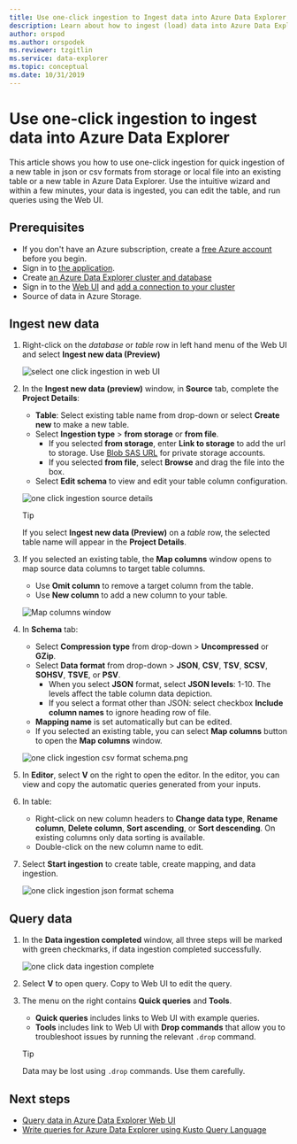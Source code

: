 ```yaml
---
title: Use one-click ingestion to Ingest data into Azure Data Explorer
description: Learn about how to ingest (load) data into Azure Data Explorer simply using one-click ingestion.
author: orspod
ms.author: orspodek
ms.reviewer: tzgitlin
ms.service: data-explorer
ms.topic: conceptual
ms.date: 10/31/2019
---
```


# Use one-click ingestion to ingest data into Azure Data Explorer

This article shows you how to use one-click ingestion for quick ingestion of a new table in json or csv formats from storage or local file into an existing table or a new table in Azure Data Explorer. Use the intuitive wizard and within a few minutes, your data is ingested, you can edit the table, and run queries using the Web UI.

## Prerequisites

* If you don't have an Azure subscription, create a [free Azure account](https://azure.microsoft.com/free/) before you begin.
* Sign in to [the application](https://dataexplorer.azure.com/).
* Create [an Azure Data Explorer cluster and database](create-cluster-database-portal.md)
* Sign in to the [Web UI](https://dataexplorer.azure.com/) and [add a connection to your cluster](/azure/data-explorer/web-query-data#add-clusters)
* Source of data in Azure Storage.

## Ingest new data

1. Right-click on the *database* or *table* row in left hand menu of the Web UI and select **Ingest new data (Preview)**

    ![select one click ingestion in web UI](media/ingest-data-one-click/one-click-ingestion-in-webui.png)   
 
1. In the **Ingest new data (preview)** window, in **Source** tab, complete the **Project Details**:

    * **Table**: Select existing table name from drop-down or select **Create new** to make a new table.
	* Select **Ingestion type** > **from storage** or **from file**.
	    * If you selected **from storage**, enter **Link to storage** to add the url to storage. Use [Blob SAS URL](/azure/vs-azure-tools-storage-explorer-blobs#get-the-sas-for-a-blob-container) for private storage accounts. 
        * If you selected **from file**, select **Browse** and drag the file into the box.
    * Select **Edit schema** to view and edit your table column configuration.
 
    ![one click ingestion source details](media/ingest-data-one-click/one-click-ingestion-source.png) 

    > [!TIP]
    > If you select **Ingest new data (Preview)** on a *table* row, the selected table name will appear in the **Project Details**.

1. If you selected an existing table, the **Map columns** window opens to map source data columns to target table columns. 
    * Use **Omit column** to remove a target column from the table. 
    * Use **New column** to add a new column to your table. 

    ![Map columns window](media/ingest-data-one-click/one-click-map-columns-window.png)

1. In **Schema** tab:

    * Select **Compression type** from drop-down > **Uncompressed** or **GZip**.
    * Select **Data format** from drop-down > **JSON**, **CSV**, **TSV**, **SCSV**, **SOHSV**, **TSVE**, or **PSV**. 
        * When you select **JSON** format, select **JSON levels**: 1-10. The levels affect the table column data depiction. 
        * If you select a format other than JSON: select checkbox **Include column names** to ignore heading row of file.    
    * **Mapping name** is set automatically but can be edited.
    * If you selected an existing table, you can select **Map columns** button to open the **Map columns** window.

    ![one click ingestion csv format schema.png](media/ingest-data-one-click/one-click-csv-format.png)

1. In **Editor**, select **V** on the right to open the editor. In the editor, you can view and copy the automatic queries generated from your inputs. 

1.	In table: 
    * Right-click on new column headers to **Change data type**, **Rename column**, **Delete column**, **Sort ascending**, or **Sort descending**. On existing columns only data sorting is available. 
    * Double-click on the new column name to edit.

1. Select **Start ingestion** to create table, create mapping, and data ingestion.

    ![one click ingestion json format schema](media/ingest-data-one-click/one-click-json-format.png) 
 
## Query data

1. In the **Data ingestion completed** window, all three steps will be marked with green checkmarks, if data ingestion completed successfully. 
 
    ![one click data ingestion complete](media/ingest-data-one-click/one-click-data-ingestion-complete.png)

1. Select **V** to open query. Copy to Web UI to edit the query.

1. The menu on the right contains **Quick queries** and **Tools**. 

    * **Quick queries** includes links to Web UI with example queries.
    * **Tools** includes link to Web UI with **Drop commands** that allow you to troubleshoot issues by running the relevant `.drop` command.

    > [!TIP]
    > Data may be lost using `.drop` commands. Use them carefully.

## Next steps

* [Query data in Azure Data Explorer Web UI](web-query-data.md)
* [Write queries for Azure Data Explorer using Kusto Query Language](write-queries.md)
